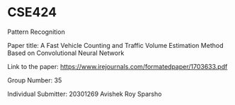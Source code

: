# CSE424
Pattern Recognition


Paper title: A Fast Vehicle Counting and Traffic Volume Estimation Method Based on Convolutional Neural Network

Link to the paper: https://www.irejournals.com/formatedpaper/1703633.pdf

Group Number: 35

Individual Submitter:
20301269 Avishek Roy Sparsho

